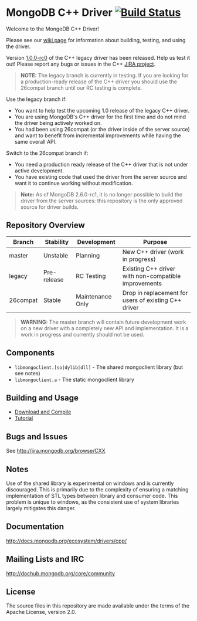 # MongoDB C++ Driver [![Build Status](https://travis-ci.org/mongodb/mongo-cxx-driver.svg?branch=legacy)](https://travis-ci.org/mongodb/mongo-cxx-driver)
Welcome to the MongoDB C++ Driver!

Please see our [wiki page](https://github.com/mongodb/mongo-cxx-driver/wiki/Download%20and%20Compile) for information about building, testing, and using the driver.

  Version [1.0.0-rc0](https://github.com/mongodb/mongo-cxx-driver/releases/tag/legacy-1.0.0-rc0)
  of the C++ legacy driver has been released. Help us test it out!
  Please report any bugs or issues in the C++
  [JIRA project](http://jira.mongodb.org/browse/CXX).

> **NOTE:** The legacy branch is currently in testing. If you are looking for a production-ready release of the C++ driver you should use the 26compat branch until our RC testing is complete.

Use the legacy branch if:

 - You want to help test the upcoming 1.0 release of the legacy C++ driver.
 - You are using MongoDB's C++ driver for the first time and do not mind the driver being actively worked on.
 - You had been using 26compat (or the driver inside of the server source) and want to benefit from incremental improvements while having the same overall API.

Switch to the 26compat branch if:

 - You need a production ready release of the C++ driver that is not under active development.
 - You have existing code that used the driver from the server source and want it to continue working without modification.

> **Note:** As of MongoDB 2.6.0-rc1, it is no longer possible to build the driver from the server sources: this repository is the only approved source for driver builds.

## Repository Overview

| Branch   | Stability   | Development       | Purpose                                               |
| -------- | ------------| ----------------- | ----------------------------------------------------- |
| master   | Unstable    | Planning          | New C++ driver (work in progress)                     |
| legacy   | Pre-release | RC Testing        | Existing C++ driver with non-compatible improvements  |
| 26compat | Stable      | Maintenance Only  | Drop in replacement for users of existing C++ driver  |

> **WARNING:** The master branch will contain future development work on a new driver with a completely new API and implementation. It is a work in progress and currently should not be used.

## Components

  - `libmongoclient.[so|dylib|dll]` - The shared mongoclient library (but see notes)
  - `libmongoclient.a` - The static mongoclient library

## Building and Usage

 - [Download and Compile](https://github.com/mongodb/mongo-cxx-driver/wiki/Download%20and%20Compile)
 - [Tutorial](https://github.com/mongodb/mongo-cxx-driver/wiki/Tutorial)

## Bugs and Issues

  See http://jira.mongodb.org/browse/CXX

## Notes

  Use of the shared library is experimental on windows and is currently
  discouraged. This is primarily due to the complexity of ensuring a matching
  implementation of STL types between library and consumer code. This problem
  is unique to windows, as the consistent use of system libraries largely
  mitigates this danger.

## Documentation

  http://docs.mongodb.org/ecosystem/drivers/cpp/

## Mailing Lists and IRC

  http://dochub.mongodb.org/core/community

## License

  The source files in this repository are made available under the terms of the
  Apache License, version 2.0.

